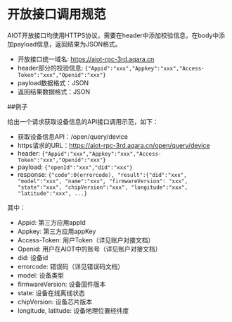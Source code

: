 # 开放接口调用规范


AIOT开放接口均使用HTTPS协议，需要在header中添加校验信息，在body中添加payload信息，返回结果为JSON格式。

- 开放接口统一域名: https://aiot-rpc-3rd.aqara.cn
- header部分的校验信息: ```{"Appid":"xxx","Appkey":"xxx","Access-Token":"xxx","Openid":"xxx"}```
- payload数据格式：JSON
- 返回结果数据格式：JSON

##例子

给出一个请求获取设备信息的API接口调用示范，如下：

- 获取设备信息API：/open/query/device
- https请求的URL：https://aiot-rpc-3rd.aqara.cn/open/query/device
- header: ```{"Appid":"xxx","Appkey":"xxx","Access-Token":"xxx","Openid":"xxx"}```
- payload: ```{"openId":"xxx","did":"xxx"}```
- response: ```{"code":0(errorcode), "result":{"did":"xxx", "model":"xxx", "name":"xxx", "firmwareVersion": "xxx", "state":"xxx", "chipVersion":"xxx", "longitude":"xxx", "latitude":"xxx", ...}```

其中：

- Appid: 第三方应用appId
- Appkey: 第三方应用appKey
- Access-Token: 用户Token（详见账户对接文档）
- Openid: 用户在AIOT中的账号（详见账户对接文档）
- did: 设备id
- errorcode: 错误码（详见错误码文档）
- model: 设备类型
- firmwareVersion: 设备固件版本
- state: 设备在线离线状态
- chipVersion: 设备芯片版本
- longitude, latitude: 设备地理位置经纬度


